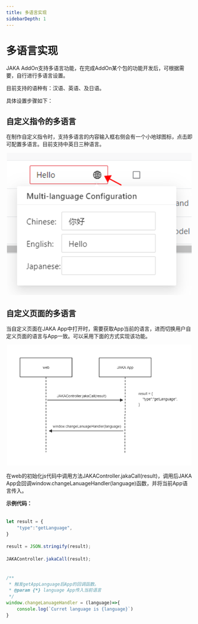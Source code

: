 ```yaml
---
title: 多语言实现
sidebarDepth: 1
---
```


# 多语言实现

JAKA AddOn支持多语言功能，在完成AddOn某个包的功能开发后，可根据需要，自行进行多语言设置。

目前支持的语种有：汉语、英语、及日语。

具体设置步骤如下：

## 自定义指令的多语言

在制作自定义指令时，支持多语言的内容输入框右侧会有一个小地球图标，点击即可配置多语言。目前支持中英日三种语言。

<div align="center"><img width="500"  src="../../../resource/ch/AddOn/multiLanguage/multiLan.png"/></div>

## 自定义页面的多语言

当自定义页面在JAKA App中打开时，需要获取App当前的语言，进而切换用户自定义页面的语言与App一致。可以采用下面的方式实现该功能。


<div align="center"><img width="500"  src="../../../resource/ch/AddOn/multiLanguage/getLanuage.png"/></div>

在web的初始化js代码中调用方法JAKAController.jakaCall(result)，调用后JAKA App会回调window.changeLanuageHandler(language)函数，并将当前App语言传入。

**示例代码：**

```js

let result = {
    "type":"getLanguage",
}

result = JSON.stringify(result);

JAKAController.jakaCall(result);


/**
 * 触发getAppLanguage后App的回调函数。
 * @param {*} language App传入当前语言
 */
window.changeLanuageHandler = (language)=>{
    console.log(`Curret language is {language}`)
}

```